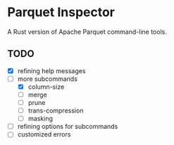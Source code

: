# Parquet Inspector

A Rust version of Apache Parquet command-line tools.

## TODO

- [x] refining help messages
- [ ] more subcommands
  - [x] column-size
  - [ ] merge
  - [ ] prune
  - [ ] trans-compression
  - [ ] masking
- [ ] refining options for subcommands
- [ ] customized errors